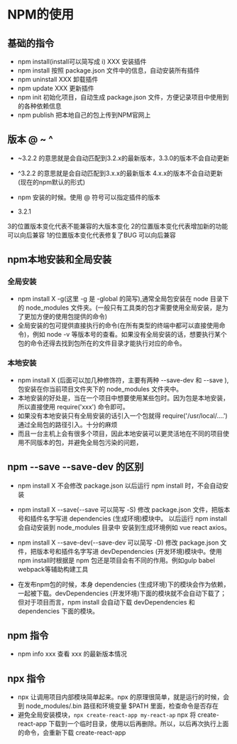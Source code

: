 <!--
 * @Author: xujie 1607526161@qq.com
 * @Date: 2022-04-22 13:10:59
 * @LastEditors: xujie 1607526161@qq.com
 * @FilePath: \HTML-CSS-Javascript-\Node.js学习\webpack学习\笔记\npm的使用.md
 * @Description: 
-->
# NPM的使用

## 基础的指令

* npm install(install可以简写成 i) XXX 安装插件
* npm install 按照 package.json 文件中的信息，自动安装所有插件
* npm uninstall XXX 卸载插件
* npm update XXX  更新插件
* npm init 初始化项目，自动生成 package.json 文件，方便记录项目中使用到的各种依赖信息
* npm publish 把本地自己的包上传到NPM官网上

## 版本 @ ~ ^

* ~3.2.2 的意思就是会自动匹配到3.2.x的最新版本，3.3.0的版本不会自动更新
* ^3.2.2 的意思就是会自动匹配到3.x.x的最新版本 4.x.x的版本不会自动更新(现在的npm默认的形式)
* npm 安装的时候。使用 @ 符号可以指定插件的版本

* 3.2.1

3的位置版本变化代表不能兼容的大版本变化
2的位置版本变化代表增加新的功能 可以向后兼容
1的位置版本变化代表修复了BUG 可以向后兼容

## npm本地安装和全局安装

### 全局安装

* npm install X -g(这里 -g 是 -global 的简写),通常全局包安装在 node 目录下的 node_modules 文件夹。(一般只有工具类的包才需要使用全局安装，是为了更加方便的使用包提供的命令)
* 全局安装的包可提供直接执行的命令(在所有类型的终端中都可以直接使用命令)，例如 node -v 等版本号的查看。如果没有全局安装的话，想要执行某个包的命令还得去找到包所在的文件目录才能执行对应的命令。

### 本地安装

* npm install X (后面可以加几种修饰符，主要有两种 --save-dev 和 --save ),包安装在你当前项目文件夹下的 node_modules 文件夹中。
* 本地安装的好处是，当在一个项目中想要使用某些包时。因为包是本地安装，所以直接使用 require('xxx') 命令即可。
* 如果没有本地安装只有全局安装的话引入一个包就得 require('/usr/local/....') 通过全局包的路径引入。十分的麻烦
* 而且一台主机上会有很多个项目，因此本地安装可以更灵活地在不同的项目使用不同版本的包，并避免全局包污染的问题，

## npm --save --save-dev 的区别

* npm install X 不会修改 package.json 以后运行 npm install 时，不会自动安装
* npm install X --save(--save 可以简写 -S) 修改 package.json 文件，把版本号和插件名字写进 dependencies (生成环境)模块中。 以后运行 npm install 会自动安装到 node_modules 目录中 安装到生成环境例如 vue react axios。
* npm install X --save-dev(--save-dev 可以简写 -D) 修改 package.json 文件，把版本号和插件名字写进 devDependencies (开发环境)模块中。使用 npm install时根据是 npm 包还是项目会有不同的作用。例如gulp babel webpack等辅助构建工具

* 在发布npm包的时候，本身 dependencies (生成环境)下的模块会作为依赖，一起被下载。devDependencies (开发环境)下面的模块就不会自动下载了；但对于项目而言，npm install 会自动下载 devDependencies 和 dependencies 下面的模块。

## npm 指令

* npm info xxx 查看 xxx 的最新版本情况
  
## npx 指令

* npx 让调用项目内部模块简单起来。npx 的原理很简单，就是运行的时候，会到 node_modules/.bin 路径和环境变量 $PATH 里面，检查命令是否存在
* 避免全局安装模块，```npx create-react-app my-react-ap``` npx 将 create-react-app 下载到一个临时目录，使用以后再删除。所以，以后再次执行上面的命令，会重新下载 create-react-app
